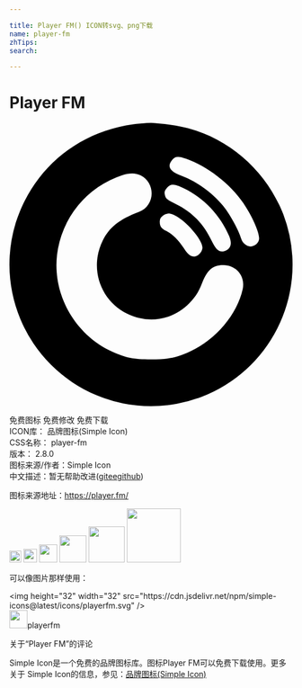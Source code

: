 ```yaml
---

title: Player FM() ICON转svg、png下载
name: player-fm
zhTips: 
search: 

---
```


# Player FM  <small style="font-size: 60%;font-weight: 100"></small>

<div id="svg" class="svg-wrap">
<svg role="img" xmlns="http://www.w3.org/2000/svg" viewBox="0 0 24 24"><title>Player FM icon</title><path d="M11.976 0a12 12 0 00-.347.012c-.323.021-.771.063-1.129.11-3.29.448-6.096 2.1-7.993 4.56a12.027 12.027 0 00-1.22 1.94 12 12 0 00-.173.358c-.092.198-.179.4-.261.603a12 12 0 00-.288.788l-.045.143A12 12 0 000 11.986v.037A12 12 0 0012 24a12 12 0 0011.939-10.79l.003-.024A12 12 0 0024 12.018v-.048a12 12 0 00-.769-4.182c-.04-.105-.081-.21-.125-.313a12 12 0 00-.226-.507c-1.487-3.15-4.299-5.59-7.698-6.506-.76-.208-1.978-.39-2.813-.444A12 12 0 0012.024 0h-.048zm2.321 2.88c.166.001.377.056.675.159 1.782.611 3.773 2.157 4.856 3.764.752 1.118 1.337 2.428 1.337 2.987 0 .358-.35.681-.725.681-.35 0-.708-.305-.804-.68-.13-.525-.83-1.852-1.345-2.534-.917-1.205-2.332-2.262-3.72-2.777-.979-.367-1.232-.795-.778-1.336.152-.182.29-.267.504-.265zm-3.885 1.4c.26.001.495.056.7.165 1.31.664 1.24 2.568-.122 3.092-1.686.637-2.533 1.319-3.084 2.437-1.153 2.34-.21 5.1 2.123 6.218 1.712.821 3.668.533 5.03-.725.62-.576.961-1.074 1.267-1.878.428-1.126.917-1.545 1.79-1.545 1.119 0 1.887.943 1.66 2.026-.463 2.13-2.253 4.27-4.42 5.275-1.196.55-1.851.69-3.362.69-1.485 0-2.131-.131-3.284-.655-3.144-1.424-5.075-4.83-4.673-8.21a8.123 8.123 0 015.511-6.734c.315-.105.603-.157.864-.156zm3.463.96c.217.004.499.105.914.306 1.686.803 3.083 2.279 3.834 4.035.28.672.14 1.109-.41 1.283-.42.123-.7-.104-1.066-.864-.681-1.441-1.65-2.437-3.013-3.11-.795-.384-.891-.471-.97-.847-.035-.2 0-.314.184-.532.157-.184.31-.276.527-.271zm-.398 2.443c.23-.001.496.108.84.334.961.629 2.044 1.983 2.044 2.55 0 .289-.28.656-.559.725-.376.097-.646-.087-1.04-.707-.427-.655-.925-1.153-1.44-1.415-.446-.227-.577-.402-.577-.769a.58.58 0 01.245-.515.727.727 0 01.487-.203z"/></svg>
</div>
<detail full-name='player-fm'></detail>

<div class="detail-page">
<p>
<span><span class="badge-success badge">免费图标</span> <span class="badge-success badge">免费修改</span>  <span class="badge-success badge">免费下载</span> </span>
<br/>
<span>
ICON库：
<span class="badge-secondary badge">品牌图标(Simple Icon)</span> 
</span>
<br/>
<span>
CSS名称：
<span class="badge-secondary badge">player-fm</span> 
</span>

<br/>
<span>
版本：
<span class="badge-secondary badge">2.8.0</span> 
</span>
<br/>
<span>图标来源/作者：<span class="badge-light badge">Simple Icon</span></span> 
<br/>
<span class="zh-detail">中文描述：暂无<span class="help-link"><span>帮助改进</span>(<a href="https://gitee.com/liuwave/icon-helper/edit/master/json/brands/player-fm.json" target="_blank" rel="noopener noreferrer">gitee</a><a href="https://github.com/liuwave/icon-helper/edit/master/json/brands/player-fm.json" target="_blank" rel="noopener noreferrer">github</a></span>)</span><br/>
</p>
</div><div class="description description alert alert-light"><p>图标来源地址：<a href="https://player.fm/" target="_blank" rel="noopener noreferrer">https://player.fm/</a></p></div>
<div class="alert alert-dark">
<img height="21" width="21" src="https://cdn.jsdelivr.net/npm/simple-icons@latest/icons/playerfm.svg" />
<img height="24" width="24" src="https://cdn.jsdelivr.net/npm/simple-icons@latest/icons/playerfm.svg" />
<img height="32" width="32" src="https://cdn.jsdelivr.net/npm/simple-icons@latest/icons/playerfm.svg" />
<img height="48" width="48" src="https://cdn.jsdelivr.net/npm/simple-icons@latest/icons/playerfm.svg" />
<img height="64" width="64" src="https://cdn.jsdelivr.net/npm/simple-icons@latest/icons/playerfm.svg" />
<img height="96" width="96" src="https://cdn.jsdelivr.net/npm/simple-icons@latest/icons/playerfm.svg" />

</div>
<div>
  <p>可以像图片那样使用：    
  </p>
  <div class="alert alert-primary" style="font-size: 14px">
    &lt;img height="32" width="32" src="https://cdn.jsdelivr.net/npm/simple-icons@latest/icons/playerfm.svg" /&gt;
    <copy-btn content='<img height="32" width="32" src="https://cdn.jsdelivr.net/npm/simple-icons@latest/icons/playerfm.svg" />'></copy-btn>
  </div>
  <div class="alert alert-secondary">
    <img height="32" width="32" src="https://cdn.jsdelivr.net/npm/simple-icons@latest/icons/playerfm.svg" />playerfm
    <copy-btn content="playerfm" btn-title="复制图标名称"></copy-btn>
  </div>
</div>

<Vssue title="关于“Player FM”的评论" >关于“Player FM”的评论</Vssue>


<div><p>Simple Icon是一个免费的品牌图标库。图标Player FM可以免费下载使用。更多关于  Simple Icon的信息，参见：<a target="_blank" href="https://iconhelper.cn/brands.html">品牌图标(Simple Icon)</a>
</p></div>
